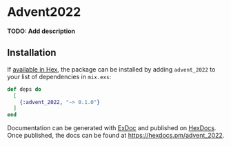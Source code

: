 # Advent2022

**TODO: Add description**

## Installation

If [available in Hex](https://hex.pm/docs/publish), the package can be installed
by adding `advent_2022` to your list of dependencies in `mix.exs`:

```elixir
def deps do
  [
    {:advent_2022, "~> 0.1.0"}
  ]
end
```

Documentation can be generated with [ExDoc](https://github.com/elixir-lang/ex_doc)
and published on [HexDocs](https://hexdocs.pm). Once published, the docs can
be found at <https://hexdocs.pm/advent_2022>.

